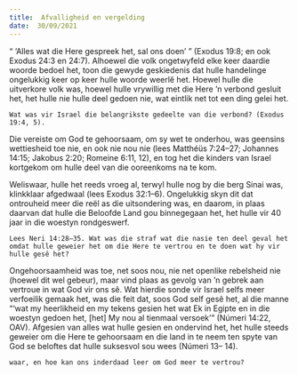 ```yaml
---
title:  Afvalligheid en vergelding
date:  30/09/2021
---
```


“ ‘Alles wat die Here gespreek het, sal ons doen’ ” (Exodus 19:8; en ook Exodus 24:3 en 24:7). Alhoewel die volk ongetwyfeld elke keer daardie woorde bedoel het, toon die gewyde geskiedenis dat hulle handelinge ongelukkig keer op keer hulle woorde weerlê het. Hoewel hulle die uitverkore volk was, hoewel hulle vrywillig met die Here ’n verbond gesluit het, het hulle nie hulle deel gedoen nie, wat eintlik net tot een ding gelei het.

`Wat was vir Israel die belangrikste gedeelte van die verbond? (Exodus 19:4, 5).`

Die vereiste om God te gehoorsaam, om sy wet te onderhou, was geensins wettiesheid toe nie, en ook nie nou nie (lees Matthéüs 7:24–27; Johannes 14:15; Jakobus 2:20; Romeine 6:11, 12), en tog het die kinders van Israel kortgekom om hulle deel van die ooreenkoms na te kom.

Weliswaar, hulle het reeds vroeg al, terwyl hulle nog by die berg Sinai was, klinkklaar afgedwaal (lees Exodus 32:1–6). Ongelukkig skyn dit dat ontrouheid meer die reël as die uitsondering was, en daarom, in plaas daarvan dat hulle die Beloofde Land gou binnegegaan het, het hulle vir 40 jaar in die woestyn rondgeswerf.

`Lees Neri 14:28–35. Wat was die straf wat die nasie ten deel geval het omdat hulle geweier het om die Here te vertrou en te doen wat hy vir hulle gesê het?`

Ongehoorsaamheid was toe, net soos nou, nie net openlike rebelsheid nie (hoewel dit wel gebeur), maar vind plaas as gevolg van ’n gebrek aan vertroue in wat God vir ons sê. Wat hierdie sonde vir Israel selfs meer verfoeilik gemaak het, was die feit dat, soos God self gesê het, al die manne “‘wat my heerlikheid en my tekens gesien het wat Ek in Egipte en in die woestyn gedoen het, [het] My nou al tienmaal versoek’” (Númeri 14:22, OAV). Afgesien van alles wat hulle gesien en ondervind het, het hulle steeds geweier om die Here te gehoorsaam en die land in te neem ten spyte van God se beloftes dat hulle suksesvol sou wees (Númeri 13– 14).

`waar, en hoe kan ons inderdaad leer om God meer te vertrou?`